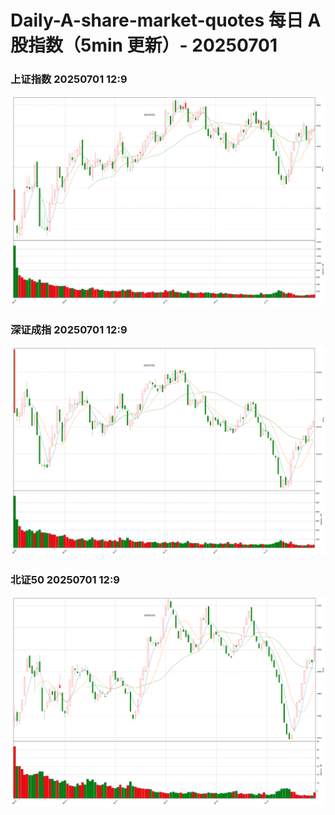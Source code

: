 
# Daily-A-share-market-quotes 每日 A 股指数（5min 更新）- 20250701

### 上证指数 20250701 12:9
![](./fig/2025/7/20250701-sh000001.png)

### 深证成指 20250701 12:9
![](./fig/2025/7/20250701-sz399001.png)

### 北证50 20250701 12:9
![](./fig/2025/7/20250701-bj899050.png)
